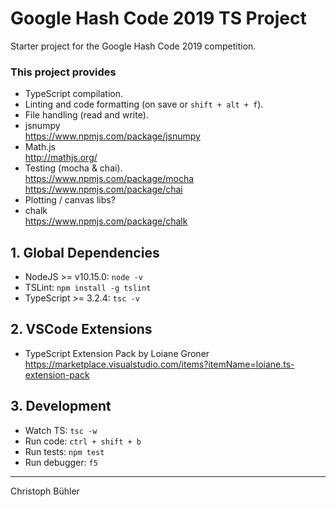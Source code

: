 # Google Hash Code 2019 TS Project

Starter project for the Google Hash Code 2019 competition.

### This project provides

- TypeScript compilation.
- Linting and code formatting (on save or `shift + alt + f`).
- File handling (read and write).
- jsnumpy\
  https://www.npmjs.com/package/jsnumpy
- Math.js\
  http://mathjs.org/
- Testing (mocha & chai).\
  https://www.npmjs.com/package/mocha \
  https://www.npmjs.com/package/chai
- Plotting / canvas libs?
- chalk\
  https://www.npmjs.com/package/chalk

## 1. Global Dependencies

- NodeJS >= v10.15.0: `node -v`
- TSLint: `npm install -g tslint`
- TypeScript >= 3.2.4: `tsc -v`

## 2. VSCode Extensions

- TypeScript Extension Pack by Loiane Groner\
  https://marketplace.visualstudio.com/items?itemName=loiane.ts-extension-pack

## 3. Development

- Watch TS: `tsc -w`
- Run code: `ctrl + shift + b`
- Run tests: `npm test`
- Run debugger: `f5`

---

Christoph Bühler
